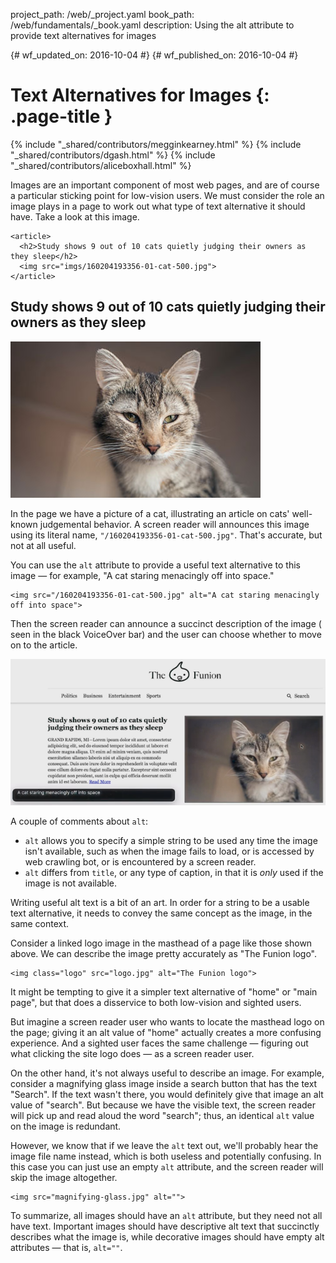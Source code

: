 project_path: /web/_project.yaml
book_path: /web/fundamentals/_book.yaml
description: Using the alt attribute to provide text alternatives for images


{# wf_updated_on: 2016-10-04 #}
{# wf_published_on: 2016-10-04 #}

# Text Alternatives for Images {: .page-title }

{% include "_shared/contributors/megginkearney.html" %}
{% include "_shared/contributors/dgash.html" %}
{% include "_shared/contributors/aliceboxhall.html" %}



Images are an important component of most web pages, and are of course a
particular sticking point for low-vision users. We must consider the role an
image plays in a page to work out what type of text alternative it should have.
Take a look at this image.

    <article>
      <h2>Study shows 9 out of 10 cats quietly judging their owners as they sleep</h2>
      <img src="imgs/160204193356-01-cat-500.jpg">
    </article>

<article>
  <h2>Study shows 9 out of 10 cats quietly judging their owners as they sleep</h2>
  <img src="imgs/160204193356-01-cat-500.jpg">
</article>

In the page we have a picture of a cat, illustrating an article on cats'
well-known judgemental behavior. A screen reader will announces this image using
its literal name, `"/160204193356-01-cat-500.jpg"`. That's accurate, but not at
all useful.

You can use the `alt` attribute to provide a useful text alternative to this
image &mdash; for example, "A cat staring menacingly off into space."

    <img src="/160204193356-01-cat-500.jpg" alt="A cat staring menacingly off into space">

Then the screen reader can announce a succinct description of the image (
seen in the black VoiceOver bar) and the user can choose whether to move on to
the article.

![an image with improved alt text](imgs/funioncat2.png)

A couple of comments about `alt`:

 - `alt` allows you to specify a simple string to be used any time the image
   isn't available, such as when the image fails to load, or is accessed by web
   crawling bot, or is encountered by a screen reader.
 - `alt` differs from `title`, or any type of caption, in that it is *only* used
   if the image is not available.

Writing useful alt text is a bit of an art. In order for a string to be a usable
text alternative, it needs to convey the same concept as the image, in the same
context.

Consider a linked logo image in the masthead of a page like those shown above.
We can describe the image pretty accurately as "The Funion logo".

    <img class="logo" src="logo.jpg" alt="The Funion logo">

It might be tempting to give it a simpler text alternative of "home" or "main
page", but that does a disservice to both low-vision and sighted users.

But imagine a screen reader user who wants to locate the masthead logo on the
page; giving it an alt value of "home" actually creates a more confusing
experience. And a sighted user faces the same challenge &mdash; figuring out
what clicking the site logo does &mdash; as a screen reader user.

On the other hand, it's not always useful to describe an image. For example,
consider a magnifying glass image inside a search button that has the text
"Search". If the text wasn't there, you would definitely give that image an alt
value of "search". But because we have the visible text, the screen reader will
pick up and read aloud the word "search"; thus, an identical `alt` value on the
image is redundant.

However, we know that if we leave the `alt` text out, we'll probably hear the
image file name instead, which is both useless and potentially confusing. In
this case you can just use an empty `alt` attribute, and the screen reader will
skip the image altogether.

    <img src="magnifying-glass.jpg" alt="">

To summarize, all images should have an `alt` attribute, but they need not all
have text. Important images should have descriptive alt text that succinctly
describes what the image is, while decorative images should have empty alt
attributes &mdash; that is, `alt=""`.
